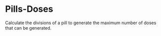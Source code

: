 # Pills-Doses
Calculate the divisions of a pill to generate the maximum number of doses that can be generated.
